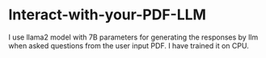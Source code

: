 # Interact-with-your-PDF-LLM
I use llama2 model with 7B parameters for generating the responses by llm when asked questions from the user input PDF. I have trained it on CPU.

